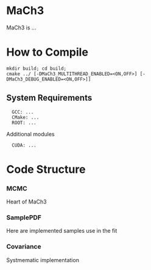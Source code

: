 # MaCh3
MaCh3 is ...

# How to Compile

```
mkdir build; cd build;
cmake ../ [-DMaCh3_MULTITHREAD_ENABLED=<ON,OFF>] [-DMaCh3_DEBUG_ENABLED=<ON,OFF>]]
```

## System Requirements
```
  GCC: ...
  CMake: ...
  ROOT: ...
```
Additional modules
```
  CUDA: ...
```

# Code Structure

### MCMC
Heart of MaCh3

### SamplePDF
Here are implemented samples use in the fit

### Covariance
Systmematic implementation

